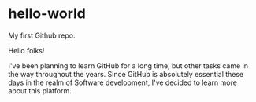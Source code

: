 # hello-world
My first Github repo.

Hello folks!

I've been planning to learn GitHub for a long time, but other tasks came in the way throughout the years. Since GitHub is absolutely essential these days in the realm of Software development, I've decided to learn more about this platform. 
